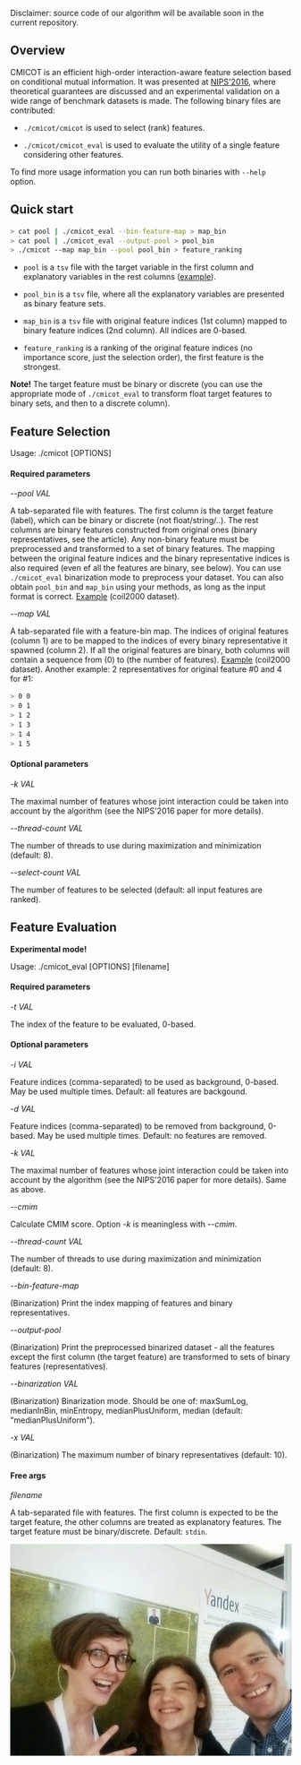 Disclaimer: source code of our algorithm will be available soon in the current repository.

## Overview

CMICOT is an efficient high-order interaction-aware feature selection based on conditional mutual information.
It was presented at [NIPS'2016](http://papers.nips.cc/paper/6584-efficient-high-order-interaction-aware-feature-selection-based-on-conditional-mutual-information), where theoretical guarantees are discussed and an experimental validation on a wide range of benchmark datasets is made. The following binary files are contributed:

* `./cmicot/cmicot` is used to select (rank) features.

* `./cmicot/cmicot_eval` is used to evaluate the utility of a single feature considering other features.

To find more usage information you can run both binaries with `--help` option.


## Quick start

```bash
> cat pool | ./cmicot_eval --bin-feature-map > map_bin
> cat pool | ./cmicot_eval --output-pool > pool_bin
> ./cmicot --map map_bin --pool pool_bin > feature_ranking
```
* `pool` is a `tsv` file with the target variable in the first column and explanatory variables in the rest columns ([example](https://yadi.sk/d/vbTVJ2NT3ExTyu)).

* `pool_bin` is a `tsv` file, where all the explanatory variables are presented as binary feature sets.

* `map_bin` is a `tsv` file with original feature indices (1st column) mapped to binary feature indices (2nd column). All indices are 0-based.

* `feature_ranking` is a ranking of the original feature indices (no importance score, just the selection order), the first feature is the strongest.

**Note!** The target feature must be binary or discrete (you can use the appropriate mode of `./cmicot_eval` to transform float target features to binary sets, and then to a discrete column).

## Feature Selection

Usage: ./cmicot [OPTIONS]

#### Required parameters

*--pool VAL*

A tab-separated file with features. The first column is the target feature (label), which can be binary or discrete (not float/string/..). The rest columns are binary features constructed from original ones (binary representatives, see the article).
Any non-binary feature must be preprocessed and transformed to a set of binary features. The mapping between the original feature indices and the binary representative indices is also required (even ef all the features are binary, see below).
You can use `./cmicot_eval` binarization mode to preprocess your dataset. You can also obtain `pool_bin` and `map_bin` using your methods, as long as the input format is correct. [Example](https://yadi.sk/d/4RAMii7B3ErJxS) (coil2000 dataset).

*--map VAL*

A tab-separated file with a feature-bin map. The indices of original features (column 1) are to be mapped to the indices of every binary representative it spawned (column 2). If all the original features are binary, both columns will contain a sequence from (0) to (the number of features). [Example](https://yadi.sk/d/FcDmdF403ErJxE) (coil2000 dataset). Another example: 2 representatives for original feature #0 and 4 for #1:
```bash
> 0 0
> 0 1
> 1 2
> 1 3
> 1 4
> 1 5
```

#### Optional parameters

 *-k VAL*
 
The maximal number of features whose joint interaction could be taken into account by the algorithm (see the NIPS'2016 paper for more details).

*--thread-count VAL*

The number of threads to use during maximization and minimization (default: 8).

*--select-count VAL*

The number of features to be selected (default: all input features are ranked).


## Feature Evaluation

**Experimental mode!**

Usage: ./cmicot_eval [OPTIONS] [filename]

#### Required parameters

*-t VAL*

The index of the feature to be evaluated, 0-based.

#### Optional parameters

*-i VAL*

Feature indices (comma-separated) to be used as background, 0-based. May be used multiple times. Default: all features are backgound.

*-d VAL*

Feature indices (comma-separated) to be removed from background, 0-based. May be used multiple times. Default: no features are removed.

*-k VAL*

The maximal number of features whose joint interaction could be taken into account by the algorithm (see the NIPS'2016 paper for more details). Same as above.

*--cmim*

Calculate CMIM score. Option *-k* is meaningless with *--cmim*.

*--thread-count VAL*

The number of threads to use during maximization and minimization (default: 8).

*--bin-feature-map*

(Binarization) Print the index mapping of features and binary representatives.

*--output-pool*

(Binarization) Print the preprocessed binarized dataset - all the features except the first column (the target feature) are transformed to sets of binary features (representatives).

*--binarization VAL*

(Binarization) Binarization mode. Should be one of: maxSumLog, medianInBin, minEntropy, medianPlusUniform, median (default: "medianPlusUniform").

*-x VAL*

(Binarization) The maximum number of binary representatives (default: 10).


#### Free args

*filename*

A tab-separated file with features. The first column is expected to be the target feature, the other columns are treated as explanatory features. The target feature must be binary/discrete. Default: `stdin`.

![Teaser Image: Our poster at NIPS](poster.png)

